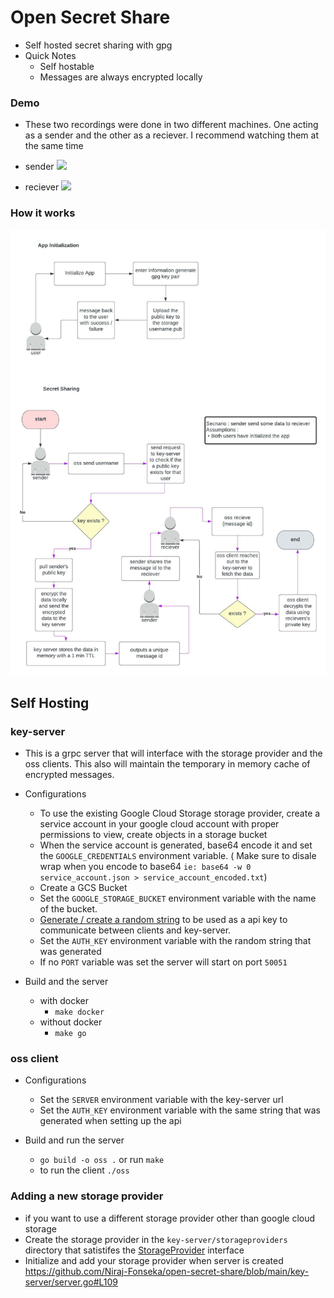 # Open Secret Share 

- Self hosted secret sharing with gpg
- Quick Notes
    - Self hostable 
    - Messages are always encrypted locally


### Demo 
- These two recordings were done in two different machines. One acting as a sender and the other as a reciever. I recommend watching them at the same time
- sender
<a href="https://asciinema.org/a/zMQl6kCq5cAvLl8ouT0Qg4RV9" target="_blank"><img src="https://asciinema.org/a/zMQl6kCq5cAvLl8ouT0Qg4RV9.svg" /></a>

- reciever 
<a href="https://asciinema.org/a/I00W8DlDuSyAO8InKItwD8Bbh" target="_blank"><img src="https://asciinema.org/a/I00W8DlDuSyAO8InKItwD8Bbh.svg" /></a>

### How it works

![arch diagram](./docs/OSS.jpeg)


## Self Hosting

### key-server 

- This is a grpc server that will interface with the storage provider and the oss clients. This also will maintain the temporary in memory cache of encrypted messages.

- Configurations
    - To use the existing Google Cloud Storage storage provider, create a service account in your google cloud account with proper permissions to view, create objects in a storage bucket
    - When the service account is generated, base64 encode it and set the `GOOGLE_CREDENTIALS` environment variable. ( Make sure to disale wrap when you encode to base64 `ie: base64 -w 0 service_account.json > service_account_encoded.txt`)
    - Create a GCS Bucket
    - Set the `GOOGLE_STORAGE_BUCKET` environment variable with the name of the bucket.
    - [Generate / create a random string](https://generate-random.org/api-key-generator) to be used as a api key to communicate between clients and key-server.
    - Set the `AUTH_KEY` environment variable with the random string that was generated 
    - If no `PORT` variable was set the server will start on port `50051`

- Build and the server
    - with docker 
        - `make docker`
    - without docker 
        - `make go`

### oss client
- Configurations
    - Set the `SERVER` environment variable with the key-server url
    - Set the `AUTH_KEY` environment variable with the same string that was generated when setting up the api

- Build and run the server 
    - `go build -o oss .` or run `make`
    -  to run the client `./oss` 

### Adding a new storage provider 

- if you want to use a different storage provider other than google cloud storage
- Create the storage provider in the `key-server/storageproviders` directory that satistifes the [StorageProvider](https://github.com/Niraj-Fonseka/open-secret-share/blob/main/key-server/storageproviders/storage.go#L3) interface
- Initialize and add your storage provider when server is created https://github.com/Niraj-Fonseka/open-secret-share/blob/main/key-server/server.go#L109

